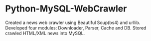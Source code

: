 # Python-MySQL-WebCrawler
Created a news web crawler using Beautiful Soup(bs4) and urllib.
Developed four modules: Downloader, Parser, Cache and DB.
Stored crawled HTML/XML news into MySQL. 
